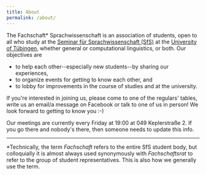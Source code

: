 ```yaml
---
title: About
permalink: /about/
---
```


The Fachschaft\* Sprachwissenschaft is an association of students, open to all who study at the [Seminar für Sprachwissenschaft (SfS)][sfs] at the [University of Tübingen][uni-tue], whether general or computational linguistics, or both. Our objectives are

- to help each other--especially new students--by sharing our experiences,
- to organize events for getting to know each other, and
- to lobby for improvements in the course of studies and at the university.

If you're interested in joining us, please come to one of the regulars' tables, write us an email/a message on Facebook or talk to one of us in person! We look forward to getting to know you :-)

Our meetings are currently every Friday at 19:00 at 049 Keplerstraße 2. If you go there and nobody's there, then someone needs to update this info. 

---

\*Technically, the term *Fachschaft* refers to the entire SfS student body, but colloquially it is almost always used synonymously with *Fachschaftsrat* to refer to the group of student representatives. This is also how we generally use the term.




[sfs]: https://uni-tuebingen.de/fakultaeten/philosophische-fakultaet/fachbereiche/neuphilologie/seminar-fuer-sprachwissenschaft/
[uni-tue]: https://uni-tuebingen.de/
